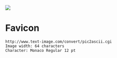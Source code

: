 ![](./favicon.ico)

# Favicon
```
http://www.text-image.com/convert/pic2ascii.cgi 
Image width: 64 characters 
Character: Monaco Regular 12 pt
```
